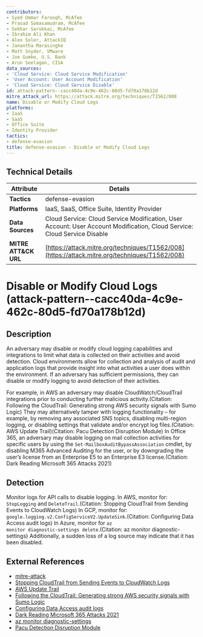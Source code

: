 ```yaml
---
contributors:
- Syed Ummar Farooqh, McAfee
- Prasad Somasamudram, McAfee
- Sekhar Sarukkai, McAfee
- Ibrahim Ali Khan
- Alex Soler, AttackIQ
- Janantha Marasinghe
- Matt Snyder, VMware
- Joe Gumke, U.S. Bank
- Arun Seelagan, CISA
data_sources:
- 'Cloud Service: Cloud Service Modification'
- 'User Account: User Account Modification'
- 'Cloud Service: Cloud Service Disable'
id: attack-pattern--cacc40da-4c9e-462c-80d5-fd70a178b12d
mitre_attack_url: https://attack.mitre.org/techniques/T1562/008
name: Disable or Modify Cloud Logs
platforms:
- IaaS
- SaaS
- Office Suite
- Identity Provider
tactics:
- defense-evasion
title: defense-evasion - Disable or Modify Cloud Logs
---
```


## Technical Details

| Attribute | Details |
|-----------|----------|
| **Tactics** | defense-evasion |
| **Platforms** | IaaS, SaaS, Office Suite, Identity Provider |
| **Data Sources** | Cloud Service: Cloud Service Modification, User Account: User Account Modification, Cloud Service: Cloud Service Disable |
| **MITRE ATT&CK URL** | [https://attack.mitre.org/techniques/T1562/008](https://attack.mitre.org/techniques/T1562/008) |

# Disable or Modify Cloud Logs (attack-pattern--cacc40da-4c9e-462c-80d5-fd70a178b12d)

## Description
An adversary may disable or modify cloud logging capabilities and integrations to limit what data is collected on their activities and avoid detection. Cloud environments allow for collection and analysis of audit and application logs that provide insight into what activities a user does within the environment. If an adversary has sufficient permissions, they can disable or modify logging to avoid detection of their activities.

For example, in AWS an adversary may disable CloudWatch/CloudTrail integrations prior to conducting further malicious activity.(Citation: Following the CloudTrail: Generating strong AWS security signals with Sumo Logic) They may alternatively tamper with logging functionality – for example, by removing any associated SNS topics, disabling multi-region logging, or disabling settings that validate and/or encrypt log files.(Citation: AWS Update Trail)(Citation: Pacu Detection Disruption Module) In Office 365, an adversary may disable logging on mail collection activities for specific users by using the `Set-MailboxAuditBypassAssociation` cmdlet, by disabling M365 Advanced Auditing for the user, or by downgrading the user’s license from an Enterprise E5 to an Enterprise E3 license.(Citation: Dark Reading Microsoft 365 Attacks 2021)

## Detection
Monitor logs for API calls to disable logging. In AWS, monitor for: <code>StopLogging</code> and <code>DeleteTrail</code>.(Citation: Stopping CloudTrail from Sending Events to CloudWatch Logs) In GCP, monitor for: <code>google.logging.v2.ConfigServiceV2.UpdateSink</code>.(Citation: Configuring Data Access audit logs)  In Azure, monitor for <code>az monitor diagnostic-settings delete</code>.(Citation: az monitor diagnostic-settings) Additionally, a sudden loss of a log source may indicate that it has been disabled. 

## External References
- [mitre-attack](https://attack.mitre.org/techniques/T1562/008)
- [Stopping CloudTrail from Sending Events to CloudWatch Logs](https://docs.aws.amazon.com/awscloudtrail/latest/userguide/stop-cloudtrail-from-sending-events-to-cloudwatch-logs.html)
- [AWS Update Trail](https://awscli.amazonaws.com/v2/documentation/api/latest/reference/cloudtrail/update-trail.html)
- [Following the CloudTrail: Generating strong AWS security signals with Sumo Logic](https://expel.io/blog/following-cloudtrail-generating-aws-security-signals-sumo-logic/)
- [Configuring Data Access audit logs](https://cloud.google.com/logging/docs/audit/configure-data-access)
- [Dark Reading Microsoft 365 Attacks 2021](https://www.darkreading.com/threat-intelligence/incident-responders-explore-microsoft-365-attacks-in-the-wild/d/d-id/1341591)
- [az monitor diagnostic-settings](https://docs.microsoft.com/en-us/cli/azure/monitor/diagnostic-settings?view=azure-cli-latest#az_monitor_diagnostic_settings_delete)
- [Pacu Detection Disruption Module](https://github.com/RhinoSecurityLabs/pacu/blob/master/pacu/modules/detection__disruption/main.py)
